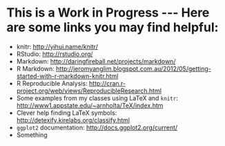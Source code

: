 # This is a Work in Progress --- Here are some links you may find helpful:


* knitr: http://yihui.name/knitr/ 
* RStudio: http://rstudio.org/
* Markdown: http://daringfireball.net/projects/markdown/
* R Markdown:
  http://jeromyanglim.blogspot.com.au/2012/05/getting-started-with-r-markdown-knitr.html
* R Reproducible Analysis: http://cran.r-project.org/web/views/ReproducibleResearch.html
* Some examples from my classes using LaTeX and `knitr`: http://www1.appstate.edu/~arnholta/TeX/index.htm
* Clever help finding LaTeX symbols: http://detexify.kirelabs.org/classify.html
* `ggplot2` documentation: http://docs.ggplot2.org/current/
* Something

